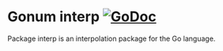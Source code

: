 # Gonum interp [![GoDoc](https://godoc.org/github.com/ArkaGPL/gonum/interp?status.svg)](https://godoc.org/github.com/ArkaGPL/gonum/interp)

Package interp is an interpolation package for the Go language.
